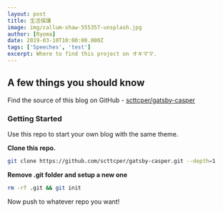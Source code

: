 ```yaml
---
layout: post
title: 生活保護
image: img/callum-shaw-555357-unsplash.jpg
author: [Ryoma]
date: 2019-03-10T10:00:00.000Z
tags: ['Speeches', 'test']
excerpt: Where to find this project on オキママ.
---
```


## __A few things you should know__
Find the source of this blog on GitHub - [scttcper/gatsby-casper](https://github.com/scttcper/gatsby-casper)

### Getting Started
Use this repo to start your own blog with the same theme.

__Clone this repo.__
```bash
git clone https://github.com/scttcper/gatsby-casper.git --depth=1
```

__Remove .git folder and setup a new one__
```bash
rm -rf .git && git init
```

Now push to whatever repo you want!
